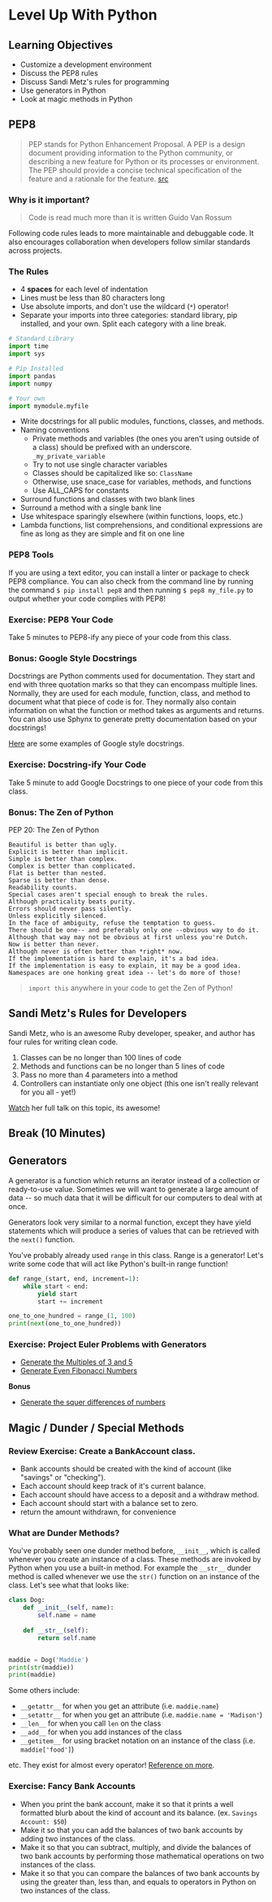 # Level Up With Python

## Learning Objectives

* Customize a development environment
* Discuss the PEP8 rules
* Discuss Sandi Metz's rules for programming
* Use generators in Python
* Look at magic methods in Python

## PEP8

> PEP stands for Python Enhancement Proposal. A PEP is a design document providing information to the Python community, or describing a new feature for Python or its processes or environment. The PEP should provide a concise technical specification of the feature and a rationale for the feature.
[src](https://www.python.org/dev/peps/pep-0001/)

### Why is it important?

> Code is read much more than it is written
Guido Van Rossum

Following code rules leads to more maintainable and debuggable code. It also encourages collaboration when developers follow similar standards across projects.

### The Rules

* 4 **spaces** for each level of indentation
* Lines must be less than 80 characters long
* Use absolute imports, and don't use the wildcard (`*`) operator!
* Separate your imports into three categories: standard library, pip installed, and your own. Split each category with a line break.

```py
# Standard Library
import time
import sys

# Pip Installed
import pandas
import numpy

# Your own
import mymodule.myfile
```

* Write docstrings for all public modules, functions, classes, and methods.
* Naming conventions
  * Private methods and variables (the ones you aren't using outside of a class) should be prefixed with an underscore. `_my_private_variable`
  * Try to not use single character variables
  * Classes should be capitalized like so: `ClassName`
  * Otherwise, use snace_case for variables, methods, and functions
  * Use ALL_CAPS for constants
* Surround functions and classes with two blank lines
* Surround a method with a single bank line
* Use whitespace sparingly elsewhere (within functions, loops, etc.)
* Lambda functions, list comprehensions, and conditional expressions are fine as long as they are simple and fit on one line

### PEP8 Tools

If you are using a text editor, you can install a linter or package to check PEP8 compliance. You can also check from the command line by running the command `$ pip install pep8` and then running `$ pep8 my_file.py` to output whether your code complies with PEP8!

### Exercise: PEP8 Your Code

Take 5 minutes to PEP8-ify any piece of your code from this class. 

### Bonus: Google Style Docstrings

Docstrings are Python comments used for documentation. They start and end with three quotation marks so that they can encompass multiple lines. Normally, they are used for each module, function, class, and method to document what that piece of code is for. They normally also contain information on what the function or method takes as arguments and returns. You can also use Sphynx to generate pretty documentation based on your docstrings!

[Here](http://sphinxcontrib-napoleon.readthedocs.io/en/latest/example_google.html) are some examples of Google style docstrings.

### Exercise: Docstring-ify Your Code

Take 5 minute to add Google Docstrings to one piece of your code from this class.

### Bonus: The Zen of Python

PEP 20: The Zen of Python

```
Beautiful is better than ugly.
Explicit is better than implicit.
Simple is better than complex.
Complex is better than complicated.
Flat is better than nested.
Sparse is better than dense.
Readability counts.
Special cases aren't special enough to break the rules.
Although practicality beats purity.
Errors should never pass silently.
Unless explicitly silenced.
In the face of ambiguity, refuse the temptation to guess.
There should be one-- and preferably only one --obvious way to do it.
Although that way may not be obvious at first unless you're Dutch.
Now is better than never.
Although never is often better than *right* now.
If the implementation is hard to explain, it's a bad idea.
If the implementation is easy to explain, it may be a good idea.
Namespaces are one honking great idea -- let's do more of those!
```

> `import this` anywhere in your code to get the Zen of Python!


## Sandi Metz's Rules for Developers

Sandi Metz, who is an awesome Ruby developer, speaker, and author has four rules for writing clean code.

1. Classes can be no longer than 100 lines of code
2. Methods and functions can be no longer than 5 lines of code
3. Pass no more than 4 parameters into a method
4. Controllers can instantiate only one object (this one isn't really relevant for you all - yet!)

[Watch](https://www.youtube.com/watch?v=npOGOmkxuio) her full talk on this topic, its awesome!

## Break (10 Minutes)

## Generators

A generator is a function which returns an iterator instead of a collection or ready-to-use value. Sometimes we will want to generate a large amount of data -- so much data that it will be difficult for our computers to deal with at once. 

Generators look very similar to a normal function, except they have yield statements which will produce a series of values that can be retrieved with the `next()` function.

You've probably already used `range` in this class. Range is a generator! Let's write some code that will act like Python's built-in range function!

```py
def range_(start, end, increment=1):
    while start < end:
        yield start
        start += increment

one_to_one_hundred = range_(1, 100)
print(next(one_to_one_hundred))
```

### Exercise: Project Euler Problems with Generators

* [Generate the Multiples of 3 and 5](https://projecteuler.net/problem=1)
* [Generate Even Fibonacci Numbers](https://projecteuler.net/problem=2)

**Bonus**
* [Generate the squer differences of numbers](https://projecteuler.net/problem=6)

## Magic / Dunder / Special Methods

### Review Exercise: Create a BankAccount class.

* Bank accounts should be created with the kind of account (like "savings" or "checking").
* Each account should keep track of it's current balance.
* Each account should have access to a deposit and a withdraw method.
* Each account should start with a balance set to zero.
* return the amount withdrawn, for convenience

### What are Dunder Methods?

You've probably seen one dunder method before, `__init__`, which is called whenever you create an instance of a class. These methods are invoked by Python when you use a built-in method. For example the `__str__` dunder method is called whenever we use the `str()` function on an instance of the class. Let's see what that looks like:

```py
class Dog:
    def __init__(self, name):
        self.name = name
    
    def __str__(self):
        return self.name


maddie = Dog('Maddie')
print(str(maddie))
print(maddie)
```
Some others include:
* `__getattr__` for when you get an attribute (i.e. `maddie.name`)
* `__setattr__` for when you get an attribute (i.e. `maddie.name = 'Madison'`)
* `__len__` for when you call `len` on the class
* `__add__` for when you add instances of the class
* `__getitem__` for using bracket notation on an instance of the class (i.e. `maddie['food']`)

etc. They exist for almost every operator! [Reference on more](http://www.diveintopython3.net/special-method-names.html).

### Exercise: Fancy Bank Accounts

* When you print the bank account, make it so that it prints a well formatted blurb about the kind of account and its balance. (ex. `Savings Account: $50`) 
* Make it so that you can add the balances of two bank accounts by adding two instances of the class.
* Make it so that you can subtract, multiply, and divide the balances of two bank accounts by performing those mathematical operations on two instances of the class.
* Make it so that you can compare the balances of two bank accounts by using the greater than, less than, and equals to operators in Python on two instances of the class.
